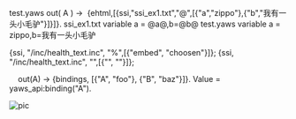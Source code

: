 test.yaws
<erl>
out( A ) ->
 {ehtml,[{ssi,"ssi_ex1.txt","@",[{"a","zippo"},{"b","我有一头小毛驴"}]}]}.
</erl>
ssi_ex1.txt
variable a = @a@,b=@b@
test.yaws
variable a = zippo,b=我有一头小毛驴

{ssi, "/inc/health_text.inc", "%",[{"embed", "choosen"}]};
{ssi, "/inc/health_text.inc", "",[{"", ""}]};

<erl>
    out(A) -> {bindings, [{"A", "foo"}, {"B", "baz"}]}.
</erl>
Value = yaws_api:binding("A").

![pic](/imagesscreenshot_1527428611174.png)
